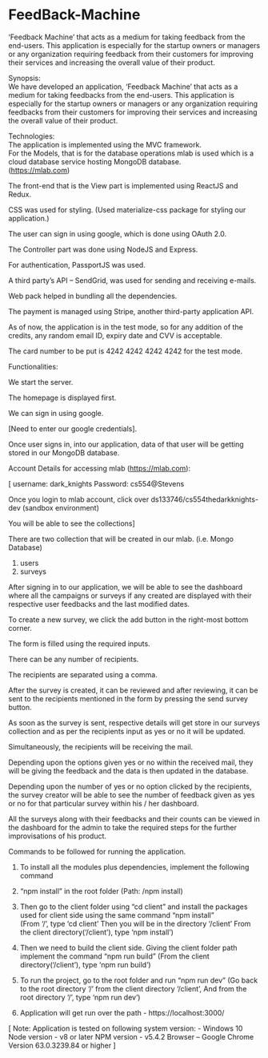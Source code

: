 # FeedBack-Machine
‘Feedback Machine’ that acts as a medium for taking feedback from the end-users. This application is especially for the startup owners or managers or any organization requiring feedback from their customers for improving their services and increasing the overall value of their product.

Synopsis:  
We have developed an application, ‘Feedback Machine’ that acts as a medium for taking feedbacks from the end-users. This application is especially for the startup owners or managers or any organization requiring feedbacks from their customers for improving their services and increasing the overall value of their product.  
 
Technologies:  
The application is implemented using the MVC framework.  
For the Models, that is for the database operations mlab is used which is a cloud database service hosting MongoDB database.  
(https://mlab.com) 

The front-end that is the View part is implemented using ReactJS and Redux.  

CSS was used for styling. 
(Used materialize-css package for styling our application.) 

The user can sign in using google, which is done using OAuth 2.0. 

The Controller part was done using NodeJS and Express. 

For authentication, PassportJS was used.  

A third party’s API – SendGrid, was used for sending and receiving e-mails.

Web pack helped in bundling all the dependencies.

  
The payment is managed using Stripe, another third-party application API.

  
As of now, the application is in the test mode, so for any addition of the credits, any random email ID, expiry date and CVV is acceptable.

  
The card number to be put is 4242 4242 4242 4242 for the test mode.
  
 
Functionalities:
 
We start the server. 

The homepage is displayed first.
  
We can sign in using google. 

[Need to enter our google credentials].
  
Once user signs in, into our application, data of that user will be getting stored in our MongoDB database.
 
Account Details for accessing mlab (https://mlab.com): 

[ username: dark_knights 
Password: cs554@Stevens  

Once you login to mlab account, click over ds133746/cs554thedarkknights-dev (sandbox environment)
 
You will be able to see the collections] 
 
There are two collection that will be created in our mlab. (i.e. Mongo Database) 
1)	users 
2)	surveys 

After signing in to our application, we will be able to see the dashboard where all the campaigns or surveys if any created are displayed with their respective user feedbacks and the last modified dates.
  
To create a new survey, we click the add button in the right-most bottom corner.
  
The form is filled using the required inputs. 

There can be any number of recipients. 

The recipients are separated using a comma.
  
After the survey is created, it can be reviewed and after reviewing, it can be sent to the recipients mentioned in the form by pressing the send survey button.
 
As soon as the survey is sent, respective details will get store in our surveys collection and as per the recipients input as yes or no it will be updated.
   
Simultaneously, the recipients will be receiving the mail.
  
Depending upon the options given yes or no within the received mail, they will be giving the feedback and the data is then updated in the database.
  
Depending upon the number of yes or no option clicked by the recipients, the survey creator will be able to see the number of feedback given as yes or no for that particular survey within his / her dashboard.
 
All the surveys along with their feedbacks and their counts can be viewed in the dashboard for the admin to take the required steps for the further improvisations of his product. 
 

Commands to be followed for running the application.  
1.	To install all the modules plus dependencies, implement the following command 
 
2.	“npm install” in the root folder (Path: /npm install) 
 
3.	Then go to the client folder using “cd client” and install the packages used for client side using the same command “npm install”  
(From ‘/’,  type ‘cd client’ 
Then you will be in the directory ‘/client’ 
From the client directory(‘/client’), type ‘npm install’) 
 
4.	Then we need to build the client side. Giving the client folder path implement the command “npm run build” 
(From the client directory(‘/client’), type ‘npm run build’) 
 
5.	To run the project, go to the root folder and run “npm run dev” 
(Go back to the root directory ‘/’ from the client directory ‘/client’,  And from the root directory ‘/’, type ‘npm run dev’) 
 
6.	Application will get run over the path - https://localhost:3000/ 
 
[ Note: Application is tested on following system version: - 
 	Windows 10 
 	Node version - v8 or later 
 	NPM version - v5.4.2 
 	Browser – Google Chrome Version 63.0.3239.84 or higher 
] 
 
 
 
 
 
 
 
 
 
 
 
 
 
 
 
 
 
 
 


